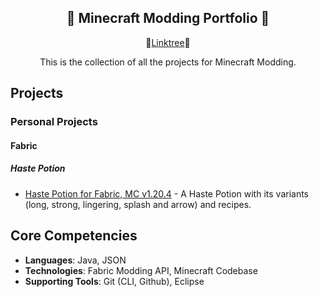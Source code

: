 <section>
    <div align="center">
        <h1>📠 Minecraft Modding Portfolio 📠</h1>
        <p>
    🌴<a href="https://linktr.ee/kjb88">Linktree</a>🌴
        </p>
        <p>
            This is the collection of all the projects for Minecraft Modding.
        </p>
    </div>
</section>
<section>
  <h2>Projects</h2>
    <h3> Personal Projects</h3>
  <h4>Fabric</h4>
    <h5>Haste Potion</h5>
    <ul>
      <li><a href="https://github.com/KJB88/mc1.20.4-hastepotion">Haste Potion for Fabric, MC v1.20.4</a> - A Haste Potion with its variants (long, strong, lingering, splash and arrow) and recipes.</li>
    </ul> 
</section>
<section>
<h2>Core Competencies</h2>
<ul>
  <li><b>Languages</b>: Java, JSON</li>
    <li><b>Technologies</b>: Fabric Modding API, Minecraft Codebase </li>
  <li><b>Supporting Tools</b>: Git (CLI, Github), Eclipse</li>
</ul>
</section>

